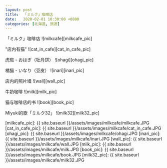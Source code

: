 ```yaml
---
layout: post
title:  「ミルク」咖啡店
date:   2020-02-01 10:30:00 +0800
categories: [北海道, 旅游]
---
```


「ミルク」咖啡店
![milkcafe][milkcafe_pic]
<br/>

"店内有猫"
![cat_in_cafe][cat_in_cafe_pic]
<br/>

虎斑 - おはぎ（牡丹饼）
![ohagi][ohagi_pic]
<br/>

橘猫 - いなり（豆皮）
![inari][inari_pic]
<br/>

店内的照片墙
![wall][wall_pic]
<br/>

牛奶咖啡
![milk][milk_pic]
<br/>

猫与咖啡店的书
![book][book_pic]
<br/>

Miyuki的歌「ミルク32」
![milk32][milk32_pic]
<br/>

[milkcafe_pic]: {{ site.baseurl }}/assets/images/milkcafe/milkcafe.JPG
[cat_in_cafe_pic]: {{ site.baseurl }}/assets/images/milkcafe/cat_in_cafe.JPG
[ohagi_pic]: {{ site.baseurl }}/assets/images/milkcafe/ohagi.JPG
[inari_pic]: {{ site.baseurl }}/assets/images/milkcafe/inari.JPG
[wall_pic]: {{ site.baseurl }}/assets/images/milkcafe/wall.JPG
[milk_pic]: {{ site.baseurl }}/assets/images/milkcafe/milk.JPG
[book_pic]: {{ site.baseurl }}/assets/images/milkcafe/book.JPG
[milk32_pic]: {{ site.baseurl }}/assets/images/milkcafe/milk32.JPG


